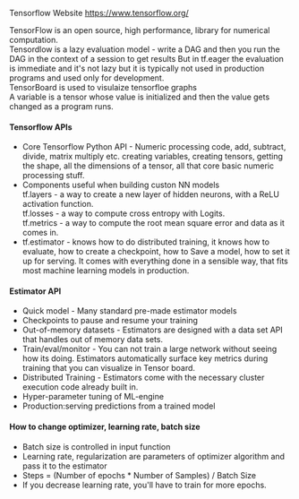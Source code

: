 Tensorflow Website https://www.tensorflow.org/

TensorFlow is an open source, high performance, library for numerical computation.  <br/>
Tensordlow is a lazy evaluation model - write a DAG and then you run the DAG in the context of a session to get results
But in tf.eager the evaluation is immediate and it's not lazy but it is typically not used in production programs and used only for development. <br/>
TensorBoard is used to visulaize tensorfloe graphs <br/>
A variable is a tensor whose value is initialized and then the value gets changed as a program runs. <br/>
  
#### Tensorflow APIs
* Core Tensorflow Python API - Numeric processing code, add, subtract, divide, matrix multiply etc. creating variables, creating tensors, getting the shape, all the dimensions of a tensor, all that core basic numeric processing stuff.  <br/>
* Components useful when building custon NN models <br/>
tf.layers - a way to create a new layer of hidden neurons, with a ReLU activation function. <br/>
tf.losses - a way to compute cross entropy with Logits.  <br/>
tf.metrics - a way to compute the root mean square error and data as it comes in. <br/>
* tf.estimator - knows how to do distributed training, it knows how to evaluate, how to create a checkpoint, how to Save a model, how to set it up for serving. It comes with everything done in a sensible way, that fits most machine learning models in production. <br/>
 
#### Estimator API
* Quick model -  Many standard pre-made estimator models
* Checkpoints to pause and resume your training
* Out-of-memory datasets - Estimators are designed with a data set API that handles out of memory data sets.  
* Train/eval/monitor - You can not train a large network without seeing how its doing. Estimators automatically surface key metrics during training that you can visualize in Tensor board.
* Distributed Training - Estimators come with the necessary cluster execution code already built in. 
* Hyper-parameter tuning of ML-engine
* Production:serving predictions from a trained model

#### How to change optimizer, learning rate, batch size
* Batch size is controlled in input function
* Learning rate, regularization are parameters of optimizer algorithm and pass it to the estimator 
* Steps = (Number of epochs * Number of Samples) / Batch Size
* If you decrease learning rate, you'll have to train for more epochs.












